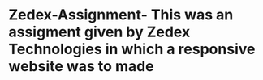 # Zedex-Assignment- This was an assigment given by Zedex Technologies in which a responsive website was to made 
